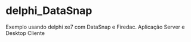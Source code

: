 # delphi_DataSnap
Exemplo usando delphi xe7 com DataSnap e Firedac. 
Aplicação Server e Desktop Cliente
